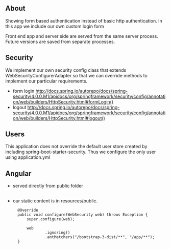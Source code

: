 ## About

Showing form based authentication instead of basic http authentication. In this app we include our own custom login
form

Front end app and server side are served from the same server process. Future versions are saved from separate
processes.

## Security

We implement our own security config class that extends WebSecurityConfigurerAdapter so that we can override
methods to implement our particular requirements.

- form login
http://docs.spring.io/autorepo/docs/spring-security/4.0.0.M1/apidocs/org/springframework/security/config/annotation/web/builders/HttpSecurity.html#formLogin()
- logout
http://docs.spring.io/autorepo/docs/spring-security/4.0.0.M1/apidocs/org/springframework/security/config/annotation/web/builders/HttpSecurity.html#logout()


## Users

This application does not override the default user store created by
including <artifactId>spring-boot-starter-security</artifactId>. Thus we configure the only user using application.yml


## Angular

- served directly from public folder




##

- our static content is in resources/public.

        @Override
        public void configure(WebSecurity web) throws Exception {
            super.configure(web);

            web
                    .ignoring()
                    .antMatchers("/bootstrap-3-dist/**", "/app/**");
        }


